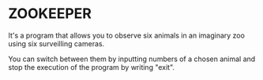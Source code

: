 # ZOOKEEPER

It's a program that allows you to observe six animals in an imaginary zoo using six surveilling cameras.

You can switch between them by inputting numbers of a chosen animal and stop the execution of the program by writing "exit".

